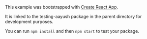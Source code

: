 This example was bootstrapped with [Create React App](https://github.com/facebook/create-react-app).

It is linked to the testing-aayush package in the parent directory for development purposes.

You can run `npm install` and then `npm start` to test your package.
